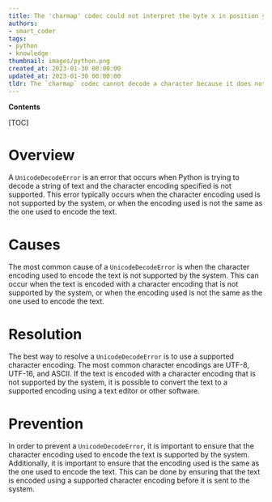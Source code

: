 ```yaml
---
title: The 'charmap' codec could not interpret the byte x in position y and could not map it to a character
authors:
- smart_coder
tags:
- python
- knowledge
thumbnail: images/python.png
created_at: 2023-01-30 00:00:00
updated_at: 2023-01-30 00:00:00
tldr: The `charmap` codec cannot decode a character because it does not exist in the specified character map.
---
```


**Contents**

[TOC]

# Overview
A `UnicodeDecodeError` is an error that occurs when Python is trying to decode a string of text and the character encoding specified is not supported. This error typically occurs when the character encoding used is not supported by the system, or when the encoding used is not the same as the one used to encode the text.

# Causes
The most common cause of a `UnicodeDecodeError` is when the character encoding used to encode the text is not supported by the system. This can occur when the text is encoded with a character encoding that is not supported by the system, or when the encoding used is not the same as the one used to encode the text.

# Resolution
The best way to resolve a `UnicodeDecodeError` is to use a supported character encoding. The most common character encodings are UTF-8, UTF-16, and ASCII. If the text is encoded with a character encoding that is not supported by the system, it is possible to convert the text to a supported encoding using a text editor or other software.

# Prevention
In order to prevent a `UnicodeDecodeError`, it is important to ensure that the character encoding used to encode the text is supported by the system. Additionally, it is important to ensure that the encoding used is the same as the one used to encode the text. This can be done by ensuring that the text is encoded using a supported character encoding before it is sent to the system.
